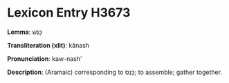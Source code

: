 # Lexicon Entry H3673

**Lemma**: כָּנַשׁ

**Transliteration (xlit)**: kânash

**Pronunciation**: kaw-nash'

**Description**:
(Aramaic) corresponding to כָּנַס; to assemble; gather together.
